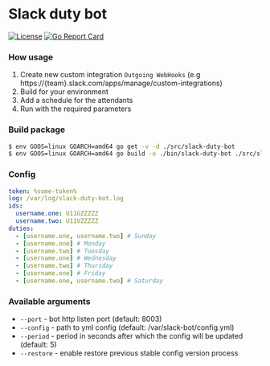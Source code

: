 # Slack duty bot
[![License](https://img.shields.io/badge/License-Apache%202.0-blue.svg)](https://opensource.org/licenses/Apache-2.0)
[![Go Report Card](https://goreportcard.com/badge/github.com/iqoption/slack-duty-bot)](https://goreportcard.com/report/github.com/iqoption/slack-duty-bot)

### How usage
1. Create new custom integration `Outgoing WebHooks` (e.g https://{team}.slack.com/apps/manage/custom-integrations)
2. Build for your environment
3. Add a schedule for the attendants 
3. Run with the required parameters

### Build package
```bash
$ env GOOS=linux GOARCH=amd64 go get -v -d ./src/slack-duty-bot
$ env GOOS=linux GOARCH=amd64 go build -o ./bin/slack-duty-bot ./src/slack-duty-bot/main.go
```

### Config
```yaml
token: %some-token%
log: /var/log/slack-duty-bot.log
ids:
  username.one: U11GZZZZZ
  username.two: U11VZZZZZ
duties:
  - [username.one, username.two] # Sunday
  - [username.one] # Monday
  - [username.two] # Tuesday
  - [username.one] # Wednesday
  - [username.two] # Thursday
  - [username.one] # Friday
  - [username.one, username.two] # Saturday
```

### Available arguments
* `--port` - bot http listen port (default: 8003)
* `--config` - path to yml config (default: /var/slack-bot/config.yml)
* `--period` - period in seconds after which the config will be updated (default: 5)
* `--restore` - enable restore previous stable config version process
